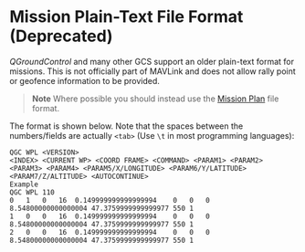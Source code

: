 # Mission Plain-Text File Format (Deprecated)

*QGroundControl* and many other GCS support an older plain-text format for missions. 
This is not officially part of MAVLink and does not allow rally point or geofence information to be provided.

> **Note** Where possible you should instead use the [Mission Plan](../file_formats/mission_plan.md) file format.

The format is shown below. 
Note that the spaces between the numbers/fields are actually `<tab>` (Use `\t` in most programming languages):

```
QGC WPL <VERSION>
<INDEX> <CURRENT WP> <COORD FRAME> <COMMAND> <PARAM1> <PARAM2> <PARAM3> <PARAM4> <PARAM5/X/LONGITUDE> <PARAM6/Y/LATITUDE> <PARAM7/Z/ALTITUDE> <AUTOCONTINUE>
Example
QGC WPL 110
0	1	0	16	0.149999999999999994	0	0	0	8.54800000000000004	47.3759999999999977	550	1
1	0	0	16	0.149999999999999994	0	0	0	8.54800000000000004	47.3759999999999977	550	1
2	0	0	16	0.149999999999999994	0	0	0	8.54800000000000004	47.3759999999999977	550	1
```


